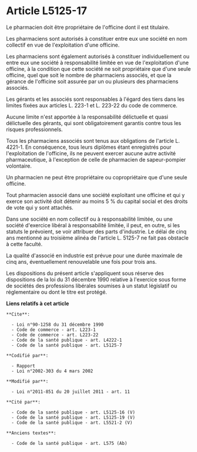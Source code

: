 # Article L5125-17

Le pharmacien doit être propriétaire de l'officine dont il est titulaire. 

Les pharmaciens sont autorisés à constituer entre eux une société en nom collectif en vue de l'exploitation d'une officine. 

Les pharmaciens sont également autorisés à constituer individuellement ou entre eux une société à responsabilité limitée en
vue de l'exploitation d'une officine, à la condition que cette société ne soit propriétaire que d'une seule officine, quel
que soit le nombre de pharmaciens associés, et que la gérance de l'officine soit assurée par un ou plusieurs des pharmaciens
associés. 

Les gérants et les associés sont responsables à l'égard des tiers dans les limites fixées aux articles L. 223-1 et L. 223-22
du code de commerce. 

Aucune limite n'est apportée à la responsabilité délictuelle et quasi délictuelle des gérants, qui sont obligatoirement
garantis contre tous les risques professionnels. 

Tous les pharmaciens associés sont tenus aux obligations de l'article L. 4221-1. En conséquence, tous leurs diplômes étant
enregistrés pour l'exploitation de l'officine, ils ne peuvent exercer aucune autre activité pharmaceutique, à l'exception de
celle de pharmacien de sapeur-pompier volontaire. 

Un pharmacien ne peut être propriétaire ou copropriétaire que d'une seule officine. 

Tout pharmacien associé dans une société exploitant une officine et qui y exerce son activité doit détenir au moins 5 % du
capital social et des droits de vote qui y sont attachés. 

Dans une société en nom collectif ou à responsabilité limitée, ou une société d'exercice libéral à responsabilité limitée, il
peut, en outre, si les statuts le prévoient, se voir attribuer des parts d'industrie. Le délai de cinq ans mentionné au
troisième alinéa de l'article L. 5125-7 ne fait pas obstacle à cette faculté. 

La qualité d'associé en industrie est prévue pour une durée maximale de cinq ans, éventuellement renouvelable une fois pour
trois ans. 

Les dispositions du présent article s'appliquent sous réserve des dispositions de la loi du 31 décembre 1990 relative à
l'exercice sous forme de sociétés des professions libérales soumises à un statut législatif ou réglementaire ou dont le titre
est protégé.

**Liens relatifs à cet article**

	**Cite**:

	  - Loi n°90-1258 du 31 décembre 1990
	  - Code de commerce - art. L223-1
	  - Code de commerce - art. L223-22
	  - Code de la santé publique - art. L4222-1
	  - Code de la santé publique - art. L5125-7

	**Codifié par**:

	  - Rapport
	  - Loi n°2002-303 du 4 mars 2002

	**Modifié par**:

	  - Loi n°2011-851 du 20 juillet 2011 - art. 11

	**Cité par**:

	  - Code de la santé publique - art. L5125-16 (V)
	  - Code de la santé publique - art. L5125-19 (V)
	  - Code de la santé publique - art. L5521-2 (V)

	**Anciens textes**:

	  - Code de la santé publique - art. L575 (Ab)
